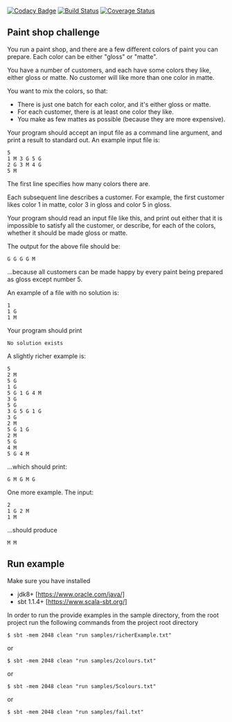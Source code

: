 [![Codacy Badge](https://api.codacy.com/project/badge/Grade/02d459eb9bdd45c4b388f0d6e4e7abe2)](https://www.codacy.com/app/globulon/paintshop?utm_source=github.com&amp;utm_medium=referral&amp;utm_content=globulon/paintshop&amp;utm_campaign=Badge_Grade)
[![Build Status](https://travis-ci.org/globulon/paintshop.svg?branch=master)](https://travis-ci.org/globulon/paintshop)
[![Coverage Status](https://coveralls.io/repos/github/globulon/paintshop/badge.svg?branch=master)](https://coveralls.io/github/globulon/paintshop?branch=master)

## Paint shop challenge

You run a paint shop, and there are a few different colors of paint you can prepare.  Each color can be either "gloss" or "matte".

You have a number of customers, and each have some colors they like, either gloss or matte.  No customer will like more than one color in matte.

You want to mix the colors, so that:
   * There is just one batch for each color, and it's either gloss or matte.
   * For each customer, there is at least one color they like.
   * You make as few mattes as possible (because they are more expensive).

Your program should accept an input file as a command line argument, and print a result to standard out.  An example input file is:

```
5
1 M 3 G 5 G
2 G 3 M 4 G
5 M
```

The first line specifies how many colors there are.

Each subsequent line describes a customer.  For example, the first customer likes color 1 in matte, color 3 in gloss and color 5 in gloss.

Your program should read an input file like this, and print out either that it is impossible to satisfy all the customer, or describe, for each of the colors, whether it should be made gloss or matte.

The output for the above file should be:

`G G G G M`

...because all customers can be made happy by every paint being prepared as gloss except number 5.

An example of a file with no solution is:

```
1
1 G
1 M
```

Your program should print

`No solution exists`

A slightly richer example is:

```
5
2 M
5 G
1 G
5 G 1 G 4 M
3 G
5 G
3 G 5 G 1 G
3 G
2 M
5 G 1 G
2 M
5 G
4 M
5 G 4 M
```

...which should print:

`G M G M G`

One more example.  The input:

```
2
1 G 2 M
1 M
```

...should produce

`M M`


## Run example

Make sure you have installed 
* jdk8+ [https://www.oracle.com/java/]
* sbt 1.1.4+  [https://www.scala-sbt.org/]

In order to run the provide examples in the sample directory, from the root project run the following commands
from the project root directory

```
$ sbt -mem 2048 clean "run samples/richerExample.txt"
```

or

```
$ sbt -mem 2048 clean "run samples/2colours.txt"
```

or

```
$ sbt -mem 2048 clean "run samples/5colours.txt"
```

or 

```
$ sbt -mem 2048 clean "run samples/fail.txt"
```
